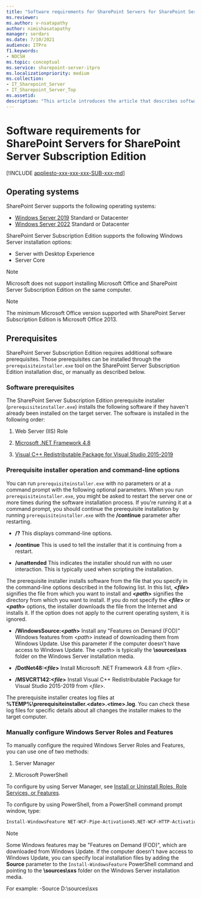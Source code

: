 ```yaml
---
title: "Software requirements for SharePoint Servers for SharePoint Server Subscription Edition"
ms.reviewer: 
ms.author: v-nsatapathy
author: nimishasatapathy
manager: serdars
ms.date: 7/10/2021
audience: ITPro
f1.keywords:
- NOCSH
ms.topic: conceptual
ms.service: sharepoint-server-itpro
ms.localizationpriority: medium
ms.collection:
- IT_Sharepoint_Server
- IT_Sharepoint_Server_Top
ms.assetid: 
description: "This article introduces the article that describes software requirements for SharePoint Server."
---
```


# Software requirements for SharePoint Servers for SharePoint Server Subscription Edition

[!INCLUDE [appliesto-xxx-xxx-xxx-SUB-xxx-md](../includes/appliesto-xxx-xxx-xxx-SUB-xxx-md.md)] 

## Operating systems

SharePoint Server supports the following operating systems:

- [Windows Server 2019](https://www.microsoft.com/evalcenter/evaluate-windows-server-2019) Standard or Datacenter
- [Windows Server 2022](https://www.microsoft.com/evalcenter/evaluate-windows-server-2022) Standard or Datacenter

SharePoint Server Subscription Edition supports the following Windows Server installation options:

- Server with Desktop Experience
- Server Core

> [!NOTE]
> Microsoft does not support installing Microsoft Office and SharePoint Server Subscription Edition on the same computer.

> [!NOTE]
> The minimum Microsoft Office version supported with SharePoint Server Subscription Edition is Microsoft Office 2013.

## Prerequisites 

SharePoint Server Subscription Edition requires additional software prerequisites. Those prerequisites can be installed through the `prerequisiteinstaller.exe` tool on the SharePoint Server Subscription Edition installation disc, or manually as described below.

### Software prerequisites

The SharePoint Server Subscription Edition prerequisite installer (`prerequisiteinstaller.exe`) installs the following software if they haven't already been installed on the target server. The software is installed in the following order:

1. Web Server (IIS) Role

2. [Microsoft .NET Framework 4.8](https://go.microsoft.com/fwlink/?LinkId=2085155)

3. [Visual C++ Redistributable Package for Visual Studio 2015-2019](https://go.microsoft.com/fwlink/?LinkId=2130438)

### Prerequisite installer operation and command-line options

You can run `prerequisiteinstaller.exe` with no parameters or at a command prompt with the following optional parameters. When you run `prerequisiteinstaller.exe`, you might be asked to restart the server one or more times during the software installation process. If you're running it at a command prompt, you should continue the prerequisite installation by running `prerequisiteinstaller.exe` with the **/continue** parameter after restarting.

- **/?** This displays command-line options.

- **/continue** This is used to tell the installer that it is continuing from a restart.

- **/unattended** This indicates the installer should run with no user interaction. This is typically used when scripting the installation.

The prerequisite installer installs software from the file that you specify in the command-line options described in the following list. In this list, **\<_file_\>** signifies the file from which you want to install and **\<_path_\>** signifies the directory from which you want to install. If you do not specify the **\<_file_\>** or **\<_path_\>** options, the installer downloads the file from the Internet and installs it. If the option does not apply to the current operating system, it is ignored.

- **/WindowsSource:<_path_>** Install any "Features on Demand (FOD)" Windows features from <_path_> instead of downloading them from Windows Update. Use this parameter if the computer doesn't have access to Windows Update. The <_path_> is typically the **\sources\sxs** folder on the Windows Server installation media.

- **/DotNet48:<_file_>** Install Microsoft .NET Framework 4.8 from <_file_>.

- **/MSVCRT142:<_file_>** Install Visual C++ Redistributable Package for Visual Studio 2015-2019 from <_file_>.

The prerequisite installer creates log files at **%TEMP%\prerequisiteinstaller.\<date>.\<time>.log**. You can check these log files for specific details about all changes the installer makes to the target computer.

### Manually configure Windows Server Roles and Features

To manually configure the required Windows Server Roles and Features, you can use one of two methods:

1. Server Manager

2. Microsoft PowerShell

To configure by using Server Manager, see [Install or Uninstall Roles, Role Services, or Features](/windows-server/administration/server-manager/install-or-uninstall-roles-role-services-or-features).

To configure by using PowerShell, from a PowerShell command prompt window, type:

```PowerShell
Install-WindowsFeature NET-WCF-Pipe-Activation45,NET-WCF-HTTP-Activation45,NET-WCF-TCP-Activation45,Web-Server,Web-WebServer,Web-Common-Http,Web-Static-Content,Web-Default-Doc,Web-Dir-Browsing,Web-Http-Errors,Web-App-Dev,Web-Asp-Net45,Web-Net-Ext45,Web-ISAPI-Ext,Web-ISAPI-Filter,Web-Health,Web-Http-Logging,Web-Log-Libraries,Web-Request-Monitor,Web-Http-Tracing,Web-Security,Web-Basic-Auth,Web-Windows-Auth,Web-Filtering,Web-Performance,Web-Stat-Compression,Web-Dyn-Compression,WAS,WAS-Process-Model,WAS-Config-APIs -IncludeManagementTools
```

> [!NOTE]
> Some Windows features may be "Features on Demand (FOD)", which are downloaded from Windows Update.  If the computer doesn't have access to Windows Update, you can specify local installation files by adding the **Source** parameter to the `Install-WindowsFeature` PowerShell command and pointing to the **\sources\sxs** folder on the Windows Server installation media.
>
> For example: -Source D:\sources\sxs
